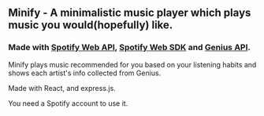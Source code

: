 ## Minify - A minimalistic music player which plays music you would(hopefully) like.
### Made with [Spotify Web API](https://developer.spotify.com/documentation/web-api/), [Spotify Web SDK](https://developer.spotify.com/documentation/web-playback-sdk/) and [Genius API](https://docs.genius.com/#/getting-started-h1).
Minify plays music recommended for you based on your listening habits and shows each artist's info collected from Genius.

Made with React, and express.js.

You need a Spotify account to use it.

